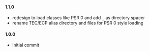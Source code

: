 #### 1.1.0
* redesign to load classes like PSR 0 and add `_` as directory spacer
* rename TEC/ECP alias directory and files for PSR 0 style loading

#### 1.0.0
* initial commit
